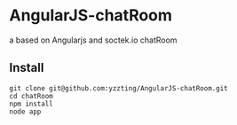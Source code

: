 # AngularJS-chatRoom
a based on Angularjs and soctek.io chatRoom

## Install

```shell
git clone git@github.com:yzzting/AngularJS-chatRoom.git
cd chatRoom
npm install
node app
```

